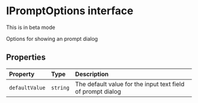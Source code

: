 # IPromptOptions interface





This is in beta mode

Options for showing an prompt dialog




## Properties

| Property	   | Type	| Description|
|:-------------|:-------|:-----------|
|`defaultValue`      | `string` | The default value for the input text field of prompt dialog |






